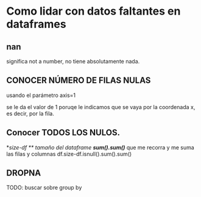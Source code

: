# Como lidar con datos faltantes en dataframes

## nan

significa not a number, no tiene absolutamente nada.

## CONOCER NÚMERO DE FILAS NULAS

usando el parámetro axis=1

se le da el valor de 1 poruqe le indicamos que se vaya por la coordenada x, es decir, por la fila.

## Conocer TODOS LOS NULOS.

**size-df ** tamaño del dataframe
**sum().sum()*** que me recorra y me suma las filas y columnas
df.size-df.isnull().sum().sum()

## DROPNA

TODO: buscar sobre group by
